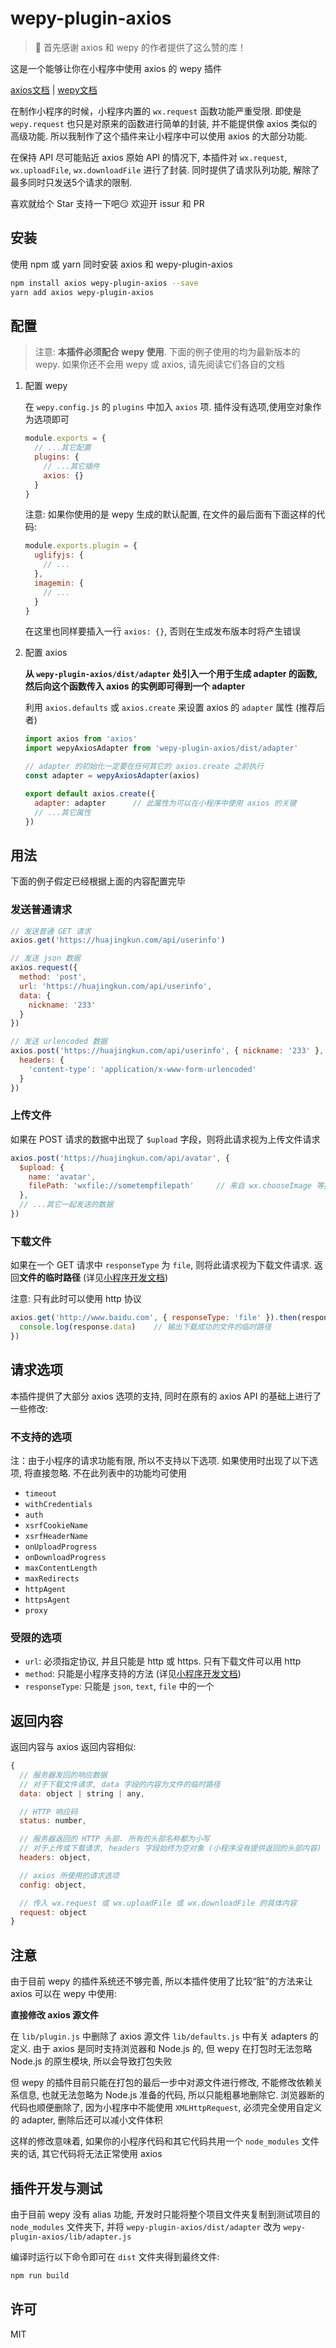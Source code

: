 # wepy-plugin-axios

> 🎉 首先感谢 axios 和 wepy 的作者提供了这么赞的库！

这是一个能够让你在小程序中使用 axios 的 wepy 插件

[axios文档](https://github.com/mzabriskie/axios) |
[wepy文档](https://github.com/wepyjs/wepy)

在制作小程序的时候，小程序内置的 `wx.request` 函数功能严重受限.
即使是 `wepy.request` 也只是对原来的函数进行简单的封装, 并不能提供像 axios
类似的高级功能. 所以我制作了这个插件来让小程序中可以使用 axios 的大部分功能.

在保持 API 尽可能贴近 axios 原始 API 的情况下, 本插件对 `wx.request`,
`wx.uploadFile`, `wx.downloadFile` 进行了封装. 同时提供了请求队列功能,
解除了最多同时只发送5个请求的限制.

喜欢就给个 Star 支持一下吧😏 欢迎开 issur 和 PR

## 安装

使用 npm 或 yarn 同时安装 axios 和 wepy-plugin-axios

```bash
npm install axios wepy-plugin-axios --save
yarn add axios wepy-plugin-axios
```

## 配置

> 注意: **本插件必须配合 wepy 使用**. 下面的例子使用的均为最新版本的 wepy.
> 如果你还不会用 wepy 或 axios, 请先阅读它们各自的文档

1. 配置 wepy

    在 `wepy.config.js` 的 `plugins` 中加入 `axios` 项.
    插件没有选项,使用空对象作为选项即可

    ```js
    module.exports = {
      // ...其它配置
      plugins: {
        // ...其它插件
        axios: {}
      }
    }
    ```

    注意: 如果你使用的是 wepy 生成的默认配置, 在文件的最后面有下面这样的代码:

    ```js
    module.exports.plugin = {
      uglifyjs: {
        // ...
      },
      imagemin: {
        // ...
      }
    }
    ```

    在这里也同样要插入一行 `axios: {}`, 否则在生成发布版本时将产生错误

2. 配置 axios

    **从 `wepy-plugin-axios/dist/adapter` 处引入一个用于生成 adapter 的函数,
    然后向这个函数传入 axios 的实例即可得到一个 adapter**

    利用 `axios.defaults` 或 `axios.create` 来设置 axios 的 `adapter` 属性 (推荐后者)

    ```js
    import axios from 'axios'
    import wepyAxiosAdapter from 'wepy-plugin-axios/dist/adapter'

    // adapter 的初始化一定要在任何其它的 axios.create 之前执行
    const adapter = wepyAxiosAdapter(axios)

    export default axios.create({
      adapter: adapter      // 此属性为可以在小程序中使用 axios 的关键
      // ...其它属性
    })
    ```

## 用法

下面的例子假定已经根据上面的内容配置完毕

### 发送普通请求

```js
// 发送普通 GET 请求
axios.get('https://huajingkun.com/api/userinfo')

// 发送 json 数据
axios.request({
  method: 'post',
  url: 'https://huajingkun.com/api/userinfo',
  data: {
    nickname: '233'
  }
})

// 发送 urlencoded 数据
axios.post('https://huajingkun.com/api/userinfo', { nickname: '233' }, {
  headers: {
    'content-type': 'application/x-www-form-urlencoded'
  }
})
```

### 上传文件

如果在 POST 请求的数据中出现了 `$upload` 字段，则将此请求视为上传文件请求

```js
axios.post('https://huajingkun.com/api/avatar', {
  $upload: {
    name: 'avatar',
    filePath: 'wxfile://sometempfilepath'     // 来自 wx.chooseImage 等接口的结果
  },
  // ...其它一起发送的数据
})
```

### 下载文件

如果在一个 GET 请求中 `responseType` 为 `file`, 则将此请求视为下载文件请求.
返回**文件的临时路径** (详见[小程序开发文档](https://mp.weixin.qq.com/debug/wxadoc/dev/api/network-file.html#wxdownloadfileobject))

注意: 只有此时可以使用 http 协议

```js
axios.get('http://www.baidu.com', { responseType: 'file' }).then(response => {
  console.log(response.data)    // 输出下载成功的文件的临时路径
})
```

## 请求选项

本插件提供了大部分 axios 选项的支持, 同时在原有的 axios API 的基础上进行了一些修改:

### 不支持的选项

注：由于小程序的请求功能有限, 所以不支持以下选项.
如果使用时出现了以下选项, 将直接忽略.
不在此列表中的功能均可使用

* `timeout`
* `withCredentials`
* `auth`
* `xsrfCookieName`
* `xsrfHeaderName`
* `onUploadProgress`
* `onDownloadProgress`
* `maxContentLength`
* `maxRedirects`
* `httpAgent`
* `httpsAgent`
* `proxy`

### 受限的选项

* `url`: 必须指定协议, 并且只能是 http 或 https. 只有下载文件可以用 http
* `method`: 只能是小程序支持的方法 (详见[小程序开发文档](https://mp.weixin.qq.com/debug/wxadoc/dev/api/network-request.html))
* `responseType`: 只能是 `json`, `text`, `file` 中的一个

## 返回内容

返回内容与 axios 返回内容相似:

```js
{
  // 服务器发回的响应数据
  // 对于下载文件请求, data 字段的内容为文件的临时路径
  data: object | string | any,

  // HTTP 响应码
  status: number,

  // 服务器返回的 HTTP 头部. 所有的头部名称都为小写
  // 对于上传或下载请求, headers 字段始终为空对象 (小程序没有提供返回的头部内容)
  headers: object,

  // axios 所使用的请求选项
  config: object,

  // 传入 wx.request 或 wx.uploadFile 或 wx.downloadFile 的具体内容
  request: object
}
```

## 注意

由于目前 wepy 的插件系统还不够完善, 所以本插件使用了比较“脏”的方法来让 axios
可以在 wepy 中使用:

**直接修改 axios 源文件**

在 `lib/plugin.js` 中删除了 axios 源文件 `lib/defaults.js` 中有关 adapters 的定义.
由于 axios 是同时支持浏览器和 Node.js 的, 但 wepy 在打包时无法忽略 Node.js
的原生模块, 所以会导致打包失败

但 wepy 的插件目前只能在打包的最后一步中对源文件进行修改, 不能修改依赖关系信息,
也就无法忽略为 Node.js 准备的代码, 所以只能粗暴地删除它. 浏览器断的代码也顺便删除了,
因为小程序中不能使用 `XMLHttpRequest`, 必须完全使用自定义的 adapter, 
删除后还可以减小文件体积

这样的修改意味着, 如果你的小程序代码和其它代码共用一个 `node_modules` 文件夹的话,
其它代码将无法正常使用 axios

## 插件开发与测试

由于目前 wepy 没有 alias 功能, 开发时只能将整个项目文件夹复制到测试项目的
`node_modules` 文件夹下, 并将 `wepy-plugin-axios/dist/adapter` 改为
`wepy-plugin-axios/lib/adapter.js`

编译时运行以下命令即可在 `dist` 文件夹得到最终文件:

```bash
npm run build
```

## 许可
MIT
